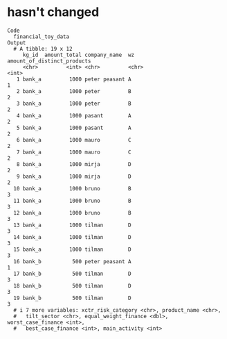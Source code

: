 # hasn't changed

    Code
      financial_toy_data
    Output
      # A tibble: 19 x 12
         kg_id  amount_total company_name  wz    amount_of_distinct_products
         <chr>         <int> <chr>         <chr>                       <int>
       1 bank_a         1000 peter peasant A                               1
       2 bank_a         1000 peter         B                               2
       3 bank_a         1000 peter         B                               2
       4 bank_a         1000 pasant        A                               2
       5 bank_a         1000 pasant        A                               2
       6 bank_a         1000 mauro         C                               2
       7 bank_a         1000 mauro         C                               2
       8 bank_a         1000 mirja         D                               2
       9 bank_a         1000 mirja         D                               2
      10 bank_a         1000 bruno         B                               3
      11 bank_a         1000 bruno         B                               3
      12 bank_a         1000 bruno         B                               3
      13 bank_a         1000 tilman        D                               3
      14 bank_a         1000 tilman        D                               3
      15 bank_a         1000 tilman        D                               3
      16 bank_b          500 peter peasant A                               1
      17 bank_b          500 tilman        D                               3
      18 bank_b          500 tilman        D                               3
      19 bank_b          500 tilman        D                               3
      # i 7 more variables: xctr_risk_category <chr>, product_name <chr>,
      #   tilt_sector <chr>, equal_weight_finance <dbl>, worst_case_finance <int>,
      #   best_case_finance <int>, main_activity <int>

